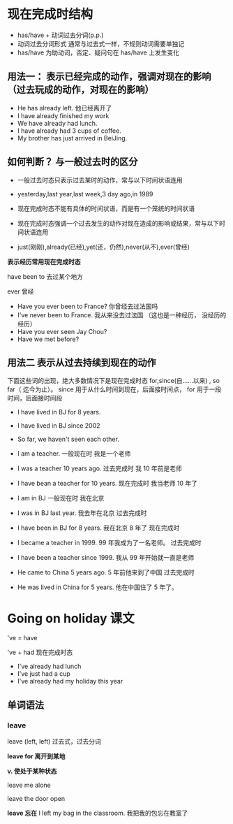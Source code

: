 # 现在完成时结构

- has/have + 动词过去分词(p.p.)
- 动词过去分词形式 通常与过去式一样，不规则动词需要单独记
- has/have 为助动词，否定、疑问句在 has/have 上发生变化

## 用法一： 表示已经完成的动作，强调对现在的影响 （过去玩成的动作，对现在的影响）

- He has already left. 他已经离开了
- I have already finished my work
- We have already had lunch.
- I have already had 3 cups of coffee.
- My brother has just arrived in BeiJing.

## 如何判断？ 与一般过去时的区分

- 一般过去时态只表示过去某时的动作，常与以下时间状语连用
- yesterday,last year,last week,3 day ago,in 1989

- 现在完成时态不能有具体的时间状语，而是有一个笼统的时间状语
- 现在完成时态强调一个过去发生的动作对现在造成的影响或结果，常与以下时间状语连用
- just(刚刚),already(已经),yet(还，仍然),never(从不),ever(曾经)

**表示经历常用现在完成时态**

have been to 去过某个地方

ever 曾经

- Have you ever been to France? 你曾经去过法国吗
- I've never been to France. 我从来没去过法国 （这也是一种经历， 没经历的经历）
- Have you ever seen Jay Chou?
- Have we met before?

## 用法二 表示从过去持续到现在的动作

下面这些词的出现，绝大多数情况下是现在完成时态
for,since(自……以来) , so far（ 迄今为止）。
since 用于从什么时间到现在，后面接时间点， for 用于一段时间，后面接时间段

- I have lived in BJ for 8 years.
- I have lived in BJ since 2002
- So far, we haven't seen each other.

- I am a teacher. 一般现在时 我是一个老师
- I was a teacher 10 years ago. 过去完成时 我 10 年前是老师
- I have bean a teacher for 10 years. 现在完成时 我当老师 10 年了

- I am in BJ 一般现在时 我在北京
- I was in BJ last year. 我去年在北京 过去完成时
- I have been in BJ for 8 years. 我在北京 8 年了 现在完成时

- I became a teacher in 1999. 99 年我成为了一名老师。 过去完成时
- I have been a teacher since 1999. 我从 99 年开始就一直是老师
- He came to China 5 years ago. 5 年前他来到了中国 过去完成时
- He was lived in China for 5 years. 他在中国住了 5 年了。

# Going on holiday 课文

've = have

've + had 现在完成时态

- I've already had lunch
- I've just had a cup
- I've already had my holiday this year

## 单词语法

### leave

leave (left, left) 过去式，过去分词

**leave for 离开到某地**

**v. 使处于某种状态**

leave me alone

leave the door open

**leave 忘在**
I left my bag in the classroom. 我把我的包忘在教室了
